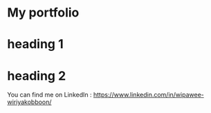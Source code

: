# My portfolio

# heading 1

# heading 2

You can find me on LinkedIn : https://www.linkedin.com/in/wipawee-wiriyakobboon/
